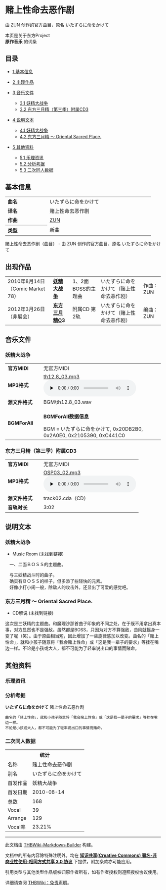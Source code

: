 # 赌上性命去恶作剧

<!-- source html: G:\repos\THBWiki-Markdown-Builder\THBWikiMarkdown\Temp\main\6\63\ns0%3A%E8%B5%8C%E4%B8%8A%E6%80%A7%E5%91%BD%E5%8E%BB%E6%81%B6%E4%BD%9C%E5%89%A7.html -->

由 ZUN 创作的官方曲目，原名 いたずらに命をかけて

本页是关于东方Project  
 **原作音乐** 的词条

## 目录

- [1 基本信息](#基本信息)
- [2 出现作品](#出现作品)
- [3 音乐文件](#音乐文件)

  - [3.1 妖精大战争](#妖精大战争)
  - [3.2 东方三月精（第三季）附属CD3](#东方三月精（第三季）附属CD3)



- [4 说明文本](#说明文本)

  - [4.1 妖精大战争](#妖精大战争_2)
  - [4.2 东方三月精 ～ Oriental Sacred Place.](#东方三月精_～_Oriental_Sacred_Place.)



- [5 其他资料](#其他资料)

  - [5.1 乐理资讯](#乐理资讯)
  - [5.2 分析考据](#分析考据)
  - [5.3 二次同人数据](#二次同人数据)








## 基本信息

<table><tbody><tr><td style="width:120px"><b>曲名</b></td><td style="width:320px">いたずらに命をかけて</td></tr><tr><td><b>译名</b></td><td>赌上性命去恶作剧</td></tr><tr><td><b>作曲</b></td><td><a href="./ZUN.md" title="ZUN">ZUN</a></td></tr><tr><th style="text-align: left;"><b>类型</b></th><td>新曲</td></tr></tbody></table>

赌上性命去恶作剧（曲目） - 由 ZUN 创作的官方曲目，原名 いたずらに命をかけて

## 出现作品

<table>
<tbody><tr><td>2010年8月14日（Comic Market 78）</td><td><b><a href="./妖精大战争.md" title="妖精大战争">妖精大战争</a></b></td><td>1、2面BOSS的主题曲</td><td style="padding-left:5px;">いたずらに命をかけて（赌上性命去恶作剧）</td><td style="padding-left:10px;">作曲：ZUN</td></tr>
<tr><td>2012年3月26日（非展会）</td><td><b><a href="./东方三月精O.md" class="mw-redirect" title="东方三月精O">东方三月精O</a>3</b></td><td>附属CD 第2轨</td><td style="padding-left:5px;">いたずらに命をかけて（赌上性命去恶作剧）</td><td style="padding-left:10px;">编曲：ZUN</td></tr>
</tbody></table>



## 音乐文件

### 妖精大战争

<table><tbody><tr class="mw-empty-elt"></tr><tr><td width="100"><b>官方MIDI</b></td><td>无官方MIDI</td></tr><tr><td><b>MP3格式</b></td><td><a href="./文件-th12.8_03.mp3.md" title="文件:th12.8 03.mp3">th12.8_03.mp3</a><br><audio src="https://upload.thwiki.cc/e/e5/th12.8_03.mp3" loop="" controls="" preload="none"></audio></td></tr><tr><td><b>源文件格式</b></td><td>BGM\th12.8_03.wav</td></tr><tr><td><b>BGMForAll</b></td><td><div class="mw-collapsible mw-collapsed">
<p><b>BGMForAll数据信息</b>
</p>
<div class="mw-collapsible-content">BGM = いたずらに命をかけて, 0x20DB2B0, 0x2A0E0, 0x2105390, 0xC441C0</div>
</div>
</td></tr></tbody></table>



### 东方三月精（第三季）附属CD3

<table><tbody><tr class="mw-empty-elt"></tr><tr><td width="100"><b>官方MIDI</b></td><td>无官方MIDI</td></tr><tr><td><b>MP3格式</b></td><td><a href="./文件-OSP03_02.mp3.md" title="文件:OSP03 02.mp3">OSP03_02.mp3</a><br><audio src="https://upload.thwiki.cc/a/a5/OSP03_02.mp3" loop="" controls="" preload="none"></audio></td></tr><tr><td><b>源文件格式</b></td><td>track02.cda（CD）</td></tr><tr><td><b>音轨时长</b></td><td>3:02</td></tr></tbody></table>



## 说明文本

### 妖精大战争
- Music Room (未找到链接)

　一、二面ＢＯＳＳ的主题曲。  
  
　与三妖精战斗时的曲子。  
　确实有ＢＯＳＳ的样子，但多添了些轻快的元素。  
　好像小打小闹一般，除敌人的攻击外，还显出了可爱的感觉吧。

### 东方三月精 ～ Oriental Sacred Place.
- CD解说 (未找到链接)

这次是三妖精的主题曲。和魔理沙那首曲子印象的不同之处，在于既不用拿出真本事，对方显然也不是强敌。虽然都是BOSS，只因为对方不算强敌，曲风就摇身一变了呢（笑）。由于原曲相当短，因此增加了一些旋律感加以改变。曲名的「赌上性命」，就和小孩子随意将「我会赌上性命」或「这是我一辈子的要求」等挂在嘴边一样。不论是小孩或大人，都不可能为了轻率说出口的事情而赌命。

## 其他资料

### 乐理资讯

### 分析考据
  
 **いたずらに命をかけて**  赌上性命去恶作剧
  

```
曲名的「赌上性命」，就和小孩子随意将「我会赌上性命」或「这是我一辈子的要求」等挂在嘴边一样。  
不论是小孩或大人，都不可能为了轻率说出口的事情而赌命。
```


### 二次同人数据

<table><tbody><tr><th colspan="2">统计</th></tr>
<tr><td>名称</td><td>赌上性命去恶作剧</td></tr>
<tr><td>别名</td><td>いたずらに命をかけて</td></tr>
<tr><td>首发作品</td><td>妖精大战争</td></tr>
<tr><td>首发日期</td><td>2010-08-14</td></tr>
<tr><td>总数</td><td>168</td></tr>
<tr><td>Vocal</td><td>39</td></tr>
<tr><td>Arrange</td><td>129</td></tr>
<tr><td>Vocal率</td><td>23.21%</td></tr>
</tbody></table>




  
  

  





---

此文档由 [THBWiki-Markdown-Builder](https://github.com/Delsin-Yu/THBWiki-Markdown-Builder) 构建。

文档中的所有内容除特殊注明外，均在 [**知识共享(Creative Commons) 署名-非商业性使用-相同方式共享 3.0 协议**](https://creativecommons.org/licenses/by-sa/3.0/deed.zh-hans) 下提供，附加条款亦可能应用。

引用类型与其他类型作品版权归原作者所有，如有作者授权则遵照授权协议使用。

详细请查阅 [THBWiki：免责声明](https://thbwiki.cc/THBWiki:%E5%85%8D%E8%B4%A3%E5%A3%B0%E6%98%8E)。


